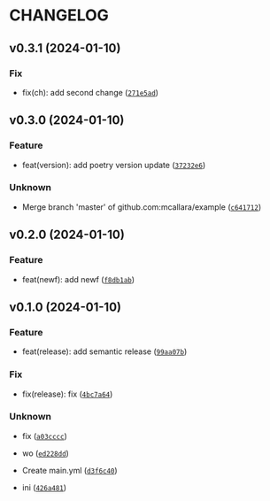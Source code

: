 # CHANGELOG



## v0.3.1 (2024-01-10)

### Fix

* fix(ch): add second change ([`271e5ad`](https://github.com/mcallara/example/commit/271e5ad340c8b663262dd50dc8e5089c4b10d047))


## v0.3.0 (2024-01-10)

### Feature

* feat(version): add poetry version update ([`37232e6`](https://github.com/mcallara/example/commit/37232e67c1aea9e016dd0b712992581831af2be3))

### Unknown

* Merge branch &#39;master&#39; of github.com:mcallara/example ([`c641712`](https://github.com/mcallara/example/commit/c64171283de83042635ad289d18df504d28ee9e3))


## v0.2.0 (2024-01-10)

### Feature

* feat(newf): add newf ([`f8db1ab`](https://github.com/mcallara/example/commit/f8db1abd7d7405b4aac87fa8886566ec9b07c82a))


## v0.1.0 (2024-01-10)

### Feature

* feat(release): add semantic release ([`99aa07b`](https://github.com/mcallara/example/commit/99aa07b524a3588c08abbc47c76d5172f8c085a0))

### Fix

* fix(release): fix ([`4bc7a64`](https://github.com/mcallara/example/commit/4bc7a64333bc96ccea86b7c46e197bd480aef3c7))

### Unknown

* fix ([`a03cccc`](https://github.com/mcallara/example/commit/a03cccc75a90fbabdb5a135c07e3ad484e959ba7))

* wo ([`ed228dd`](https://github.com/mcallara/example/commit/ed228dd6904928c2fe42b679ac59040fa1b3e1bd))

* Create main.yml ([`d3f6c40`](https://github.com/mcallara/example/commit/d3f6c401f08a640a5365d3e9b2a771dc871827e1))

* ini ([`426a481`](https://github.com/mcallara/example/commit/426a481f62212a8c21aba23fa12bdfbe0766c4c2))

